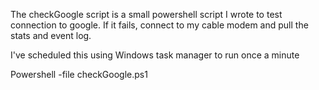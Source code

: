The checkGoogle script is a small powershell script I wrote to test connection to google.  If it fails, connect to my cable modem and pull the stats and event log.

I've scheduled this using Windows task manager to run once a minute

Powershell -file checkGoogle.ps1

